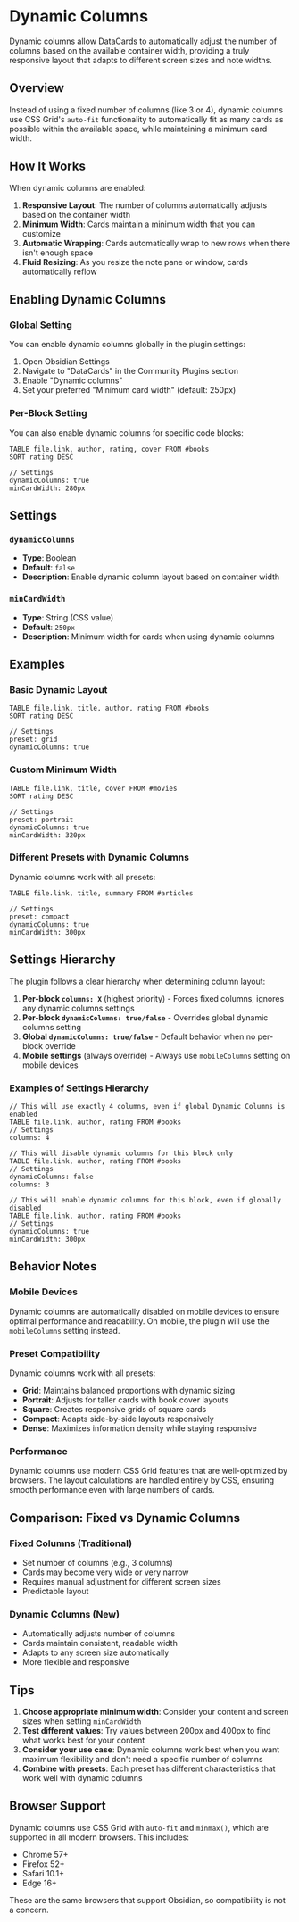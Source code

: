 # Dynamic Columns

Dynamic columns allow DataCards to automatically adjust the number of columns based on the available container width, providing a truly responsive layout that adapts to different screen sizes and note widths.

## Overview

Instead of using a fixed number of columns (like 3 or 4), dynamic columns use CSS Grid's `auto-fit` functionality to automatically fit as many cards as possible within the available space, while maintaining a minimum card width.

## How It Works

When dynamic columns are enabled:

1. **Responsive Layout**: The number of columns automatically adjusts based on the container width
2. **Minimum Width**: Cards maintain a minimum width that you can customize
3. **Automatic Wrapping**: Cards automatically wrap to new rows when there isn't enough space
4. **Fluid Resizing**: As you resize the note pane or window, cards automatically reflow

## Enabling Dynamic Columns

### Global Setting

You can enable dynamic columns globally in the plugin settings:

1. Open Obsidian Settings
2. Navigate to "DataCards" in the Community Plugins section
3. Enable "Dynamic columns"
4. Set your preferred "Minimum card width" (default: 250px)

### Per-Block Setting

You can also enable dynamic columns for specific code blocks:

```datacards
TABLE file.link, author, rating, cover FROM #books
SORT rating DESC

// Settings
dynamicColumns: true
minCardWidth: 280px
```

## Settings

### `dynamicColumns`

- **Type**: Boolean
- **Default**: `false`
- **Description**: Enable dynamic column layout based on container width

### `minCardWidth`

- **Type**: String (CSS value)
- **Default**: `250px`
- **Description**: Minimum width for cards when using dynamic columns

## Examples

### Basic Dynamic Layout

```datacards
TABLE file.link, title, author, rating FROM #books
SORT rating DESC

// Settings
preset: grid
dynamicColumns: true
```

### Custom Minimum Width

```datacards
TABLE file.link, title, cover FROM #movies
SORT rating DESC

// Settings
preset: portrait
dynamicColumns: true
minCardWidth: 320px
```

### Different Presets with Dynamic Columns

Dynamic columns work with all presets:

```datacards
TABLE file.link, title, summary FROM #articles

// Settings
preset: compact
dynamicColumns: true
minCardWidth: 300px
```

## Settings Hierarchy

The plugin follows a clear hierarchy when determining column layout:

1. **Per-block `columns: X`** (highest priority) - Forces fixed columns, ignores any dynamic columns settings
2. **Per-block `dynamicColumns: true/false`** - Overrides global dynamic columns setting
3. **Global `dynamicColumns: true/false`** - Default behavior when no per-block override
4. **Mobile settings** (always override) - Always use `mobileColumns` setting on mobile devices

### Examples of Settings Hierarchy

```datacards
// This will use exactly 4 columns, even if global Dynamic Columns is enabled
TABLE file.link, author, rating FROM #books
// Settings
columns: 4
```

```datacards
// This will disable dynamic columns for this block only
TABLE file.link, author, rating FROM #books
// Settings
dynamicColumns: false
columns: 3
```

```datacards
// This will enable dynamic columns for this block, even if globally disabled
TABLE file.link, author, rating FROM #books
// Settings
dynamicColumns: true
minCardWidth: 300px
```

## Behavior Notes

### Mobile Devices

Dynamic columns are automatically disabled on mobile devices to ensure optimal performance and readability. On mobile, the plugin will use the `mobileColumns` setting instead.

### Preset Compatibility

Dynamic columns work with all presets:

- **Grid**: Maintains balanced proportions with dynamic sizing
- **Portrait**: Adjusts for taller cards with book cover layouts
- **Square**: Creates responsive grids of square cards
- **Compact**: Adapts side-by-side layouts responsively
- **Dense**: Maximizes information density while staying responsive

### Performance

Dynamic columns use modern CSS Grid features that are well-optimized by browsers. The layout calculations are handled entirely by CSS, ensuring smooth performance even with large numbers of cards.

## Comparison: Fixed vs Dynamic Columns

### Fixed Columns (Traditional)
- Set number of columns (e.g., 3 columns)
- Cards may become very wide or very narrow
- Requires manual adjustment for different screen sizes
- Predictable layout

### Dynamic Columns (New)
- Automatically adjusts number of columns
- Cards maintain consistent, readable width
- Adapts to any screen size automatically
- More flexible and responsive

## Tips

1. **Choose appropriate minimum width**: Consider your content and screen sizes when setting `minCardWidth`
2. **Test different values**: Try values between 200px and 400px to find what works best for your content
3. **Consider your use case**: Dynamic columns work best when you want maximum flexibility and don't need a specific number of columns
4. **Combine with presets**: Each preset has different characteristics that work well with dynamic columns

## Browser Support

Dynamic columns use CSS Grid with `auto-fit` and `minmax()`, which are supported in all modern browsers. This includes:

- Chrome 57+
- Firefox 52+
- Safari 10.1+
- Edge 16+

These are the same browsers that support Obsidian, so compatibility is not a concern.
